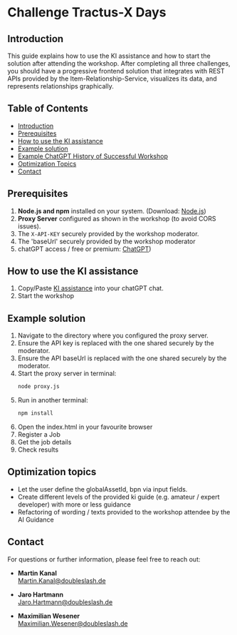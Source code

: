 # Challenge Tractus-X Days

## Introduction
This guide explains how to use the KI assistance and how to start the solution after
attending the workshop. After completing all three challenges,
you should have a progressive frontend solution that integrates
with REST APIs provided by the Item-Relationship-Service, visualizes its data, and represents relationships graphically.

## Table of Contents

- [Introduction](#introduction)
- [Prerequisites](#prerequisites)
- [How to use the KI assistance](#how-to-use-the-ki-assistance)
- [Example solution](#example-solution)
- [Example ChatGPT History of Successful Workshop](#example-chatgpt-history-of-successful-workshop)
- [Optimization Topics](#optimization-topics)
- [Contact](#contact)

## Prerequisites

1. **Node.js and npm** installed on your system. (Download: [Node.js](https://nodejs.org/))
2. **Proxy Server** configured as shown in the workshop (to avoid CORS issues).
3. The `X-API-KEY` securely provided by the workshop moderator.
4. The 'baseUrl' securely provided by the workshop moderator
5. chatGPT access / free or premium: [ChatGPT](https://chatgpt.com/))

## How to use the KI assistance
1. Copy/Paste [KI assistance](ki-guide.md) into your chatGPT chat.
2. Start the workshop

## Example solution
1. Navigate to the directory where you configured the proxy server.
2. Ensure the API key is replaced with the one shared securely by the moderator.
3. Ensure the API baseUrl is replaced with the one shared securely by the moderator.
4. Start the proxy server in terminal:
   ```bash
   node proxy.js
5. Run in another terminal:
   ```bash
   npm install
6. Open the index.html in your favourite browser
7. Register a Job
8. Get the job details
9. Check results

## Optimization topics
- Let the user define the globalAssetId, bpn via input fields.
- Create different levels of the provided ki guide (e.g. amateur / expert developer) with more or less guidance
- Refactoring of wording / texts provided to the workshop attendee by the AI Guidance

## Contact

For questions or further information, please feel free to reach out:

- **Martin Kanal**  
  [Martin.Kanal@doubleslash.de](mailto:Martin.Kanal@doubleslash.de)

- **Jaro Hartmann**  
  [Jaro.Hartmann@doubleslash.de](mailto:Jaro.Hartmann@doubleslash.de)

- **Maximilian Wesener**  
  [Maximilian.Wesener@doubleslash.de](mailto:Maximilian.Wesener@doubleslash.de)
